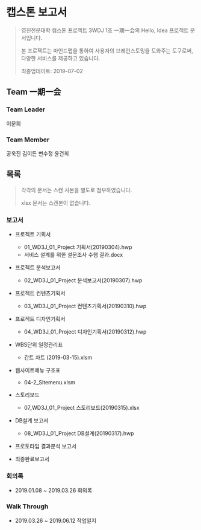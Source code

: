 # 캡스톤 보고서

> 영진전문대학 캡스톤 프로젝트 3WDJ 1조 一期一会의 Hello, Idea 프로젝트 문서입니다.
>
> 본 프로젝트는 마인드맵을 통하여 사용자의 브레인스토밍을 도와주는 도구로써, 다양한 서비스를 제공하고 있습니다.
>
> 최종업데이트: 2019-07-02

## Team 一期一会

### Team Leader

이문희

### Team Member

공욱진 김이든 변수정 윤건희

## 목록

> 각각의 문서는 스캔 사본을 별도로 첨부하였습니다.
>
> xlsx 문서는 스캔본이 없습니다.

### 보고서

- 프로젝트 기획서

  - 01_WD3J_01_Project 기획서(20190304).hwp
  - 서비스 설계를 위한 설문조사 수행 결과.docx

- 프로젝트 분석보고서

  - 02_WD3J_01_Project 분석보고서(20190307).hwp

- 프로젝트 컨텐츠기획서

  - 03_WD3J_01_Project 컨텐츠기획서(20190310).hwp

- 프로젝트 디자인기획서

  - 04_WD3J_01_Project 디자인기획서(20190312).hwp

- WBS단위 일정관리표

  - 간트 차트 (2019-03-15).xlsm

- 웹사이트메뉴 구조표

  - 04-2_Sitemenu.xlsm

- 스토리보드

  - 07_WD3J_01_Project 스토리보드(20190315).xlsx

- DB설계 보고서

  - 08_WD3J_01_Project DB설계(20190317).hwp

- 프로토타입 결과분석 보고서

- 최종완료보고서

### 회의록

- 2019.01.08 ~ 2019.03.26 회의록

### Walk Through

- 2019.03.26 ~ 2019.06.12 작업일지
